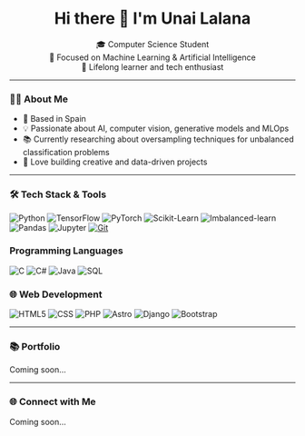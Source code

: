 <h1 align="center">Hi there 👋 I'm Unai Lalana</h1>
<p align="center">
  🎓 Computer Science Student <br>
  🤖 Focused on Machine Learning & Artificial Intelligence <br>
  🌱 Lifelong learner and tech enthusiast
</p>

---

### 👨‍💻 About Me


<ul>
  <li>📍 Based in Spain</li>
  <li>💡 Passionate about AI, computer vision, generative models and MLOps</li>
  <li>📚 Currently researching about oversampling techniques for unbalanced classification problems</li>
  <li>🚀 Love building creative and data-driven projects</li>
</ul>

---
### 🛠️ Tech Stack & Tools

![Python](https://img.shields.io/badge/Python-3776AB?style=for-the-badge&logo=python&logoColor=white)
![TensorFlow](https://img.shields.io/badge/TensorFlow-FF6F00?style=for-the-badge&logo=tensorflow&logoColor=white)
![PyTorch](https://img.shields.io/badge/PyTorch-EE4C2C?style=for-the-badge&logo=pytorch&logoColor=white)
![Scikit-Learn](https://img.shields.io/badge/Scikit--Learn-F7931E?style=for-the-badge&logo=scikit-learn&logoColor=white)
![Imbalanced-learn](https://img.shields.io/badge/Imbalanced--learn-005571?style=for-the-badge&logo=python&logoColor=white)
![Pandas](https://img.shields.io/badge/Pandas-150458?style=for-the-badge&logo=pandas&logoColor=white)
![Jupyter](https://img.shields.io/badge/Jupyter-F37626?style=for-the-badge&logo=jupyter&logoColor=white)
[![Git](https://img.shields.io/badge/Git-F05032?style=for-the-badge&logo=git&logoColor=white)](https://github.com/UnaiLalana)

### Programming Languages

![C](https://img.shields.io/badge/C-00599C?style=for-the-badge&logo=c&logoColor=white) 
![C#](https://custom-icon-badges.demolab.com/badge/C%23-%23239120.svg?style=for-the-badge&logo=cshrp&logoColor=white)
![Java](https://img.shields.io/badge/Java-F7931E?style=for-the-badge&logo=openjdk&logoColor=white) 
![SQL](https://img.shields.io/badge/SQL-4479A1?style=for-the-badge&logo=postgresql&logoColor=white)

### 🌐 Web Development

![HTML5](https://img.shields.io/badge/HTML5-E34F26?style=for-the-badge&logo=html5&logoColor=white) 
![CSS](https://img.shields.io/badge/CSS-1572B6?style=for-the-badge&logo=css&logoColor=white) 
![PHP](https://img.shields.io/badge/PHP-777BB4?style=for-the-badge&logo=php&logoColor=white) 
![Astro](https://img.shields.io/badge/Astro-FF5D01?style=for-the-badge&logo=astro&logoColor=white)
![Django](https://img.shields.io/badge/Django-092E20?style=for-the-badge&logo=django&logoColor=white) 
![Bootstrap](https://img.shields.io/badge/Bootstrap-7952B3?style=for-the-badge&logo=bootstrap&logoColor=white)

---

### 📚 Portfolio

Coming soon...

---

### 🌐 Connect with Me

Coming soon...
<!--
[![LinkedIn](https://img.shields.io/badge/-LinkedIn-0A66C2?style=for-the-badge&logo=linkedin&logoColor=white)](https://linkedin.com/in/YOUR-USERNAME)
[![Gmail](https://img.shields.io/badge/-Email-D14836?style=for-the-badge&logo=gmail&logoColor=white)](mailto:your.email@example.com)
-->

<!--
### 📈 GitHub Stats

<p>
  <img src="https://github-readme-stats.vercel.app/api?username=UnaiLalana&show_icons=true&theme=radical" />
  <br>
  <img src="https://github-readme-streak-stats.herokuapp.com/?user=UnaiLalana&theme=radical" />
</p>

---

> “Artificial Intelligence won’t replace people. But people who use AI will replace those who don’t.” – Anonymous
-->
